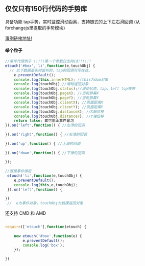 ## 仅仅只有150行代码的手势库

具备功能 tap手势，实时监控滑动距离，支持链式的上下左右滑回调
(从forchangejs里提取的手势模块)

 [事例链接地址!](http://meckodo.github.io/eTouch/index.html) 
#### 举个粒子

```javascript
//事件代理例子 !!!!!第一个参数仅支持id!!!!!!
etouch('#box','li',function(e,touchObj) {
  // 以下数据是实时监听的，tap的回调可写在这。
  	e.preventDefault();
 	console.log(this.innerHTML); //this为dom对象
  	console.log(touchObj);//滑动返回对象
 	console.log(touchObj.status);//滑动状态，tap，left top等等
 	console.log(touchObj.pageX); //当前屏幕X
 	console.log(touchObj.pageY); //当前屏幕Y
 	console.log(touchObj.clientX); //页面距离X
 	console.log(touchObj.clientY); //页面距离Y
 	console.log(touchObj.distanceX); //X轴位移
 	console.log(touchObj.distanceY); //Y轴位移
  	return false; 即可阻止事件冒泡
}).on('left',function() { //左滑的回调
 
}).on('right',function() { //右滑的回调
 
}).on('up',function() { //上滑的回调
 
}).on('down',function() { //下滑的回调
 
});
   
//直接事件绑定
 etouch('li',function(e,touchObj) {
 	e.preventDefault();
 	console.log(this,e,touchObj);
 }).on('left',function() {
 
})
 //  e为事件对象，touchObj为触摸返回对象
```

还支持 CMD 和 AMD 
```javascript

require(['etouch'],function(etouch) {
	
	new etouch('#box',function(e) {
		e.preventDefault();
		console.log('box');
	});
	
})

```